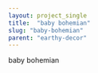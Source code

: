 ```yaml
---
layout: project_single
title:  "baby bohemian"
slug: "baby-bohemian"
parent: "earthy-decor"
---
```

baby bohemian